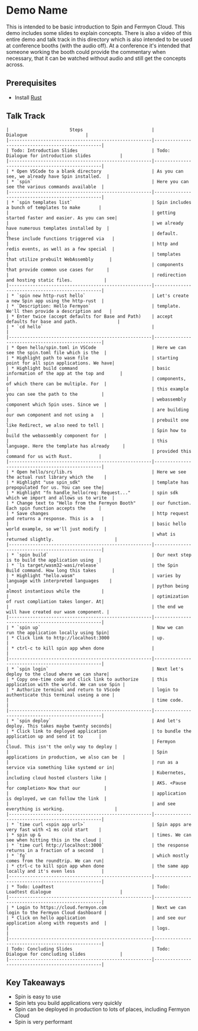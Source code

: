 # Demo Name
This is intended to be basic introduction to Spin and Fermyon Cloud. This demo includes some slides to explain concepts. There is also a video of this entire demo and talk track in this directory which is also intended to be used at conference booths (with the audio off). At a conference it's intended that someone working the booth could provide the commentary when necessary, that it can be watched without audio and still get the concepts across.

## Prerequisites
* Install [Rust](https://www.rust-lang.org/tools/install)
  
## Talk Track
    |                       Steps                          |                    Dialogue                      |
    |------------------------------------------------------|--------------------------------------------------|
    | Todo: Introduction Slides                            | Todo: Dialogue for introduction slides           |
    |------------------------------------------------------|--------------------------------------------------|
    | * Open VSCode to a blank directory                   | As you can see, we already have Spin installed.  |
    | * `spin`                                             | Here you can see the various commands available  |
    |------------------------------------------------------|--------------------------------------------------|
    | * `spin templates list`                              | Spin includes a bunch of templates to make       |
    |                                                      | getting started faster and easier. As you can see|
    |                                                      | we already have numerous templates installed by  |
    |                                                      | default. These include functions triggered via   |
    |                                                      | http and redis events, as well as a few special  |
    |                                                      | templates that utilize prebuilt WebAssembly      |
    |                                                      | components that provide common use cases for     |
    |                                                      | redirection and hosting static files.            |
    |------------------------------------------------------|--------------------------------------------------|
    | * `spin new http-rust hello`                         | Let's create a new Spin app using the http-rust  |
    | * `Description: Hello Fermyon`                       | template. We'll then provide a description and   |
    | * Enter twice (accept defaults for Base and Path)    | accept defaults for base and path.               |
    | * `cd hello`                                         |                                                  |
    |------------------------------------------------------|--------------------------------------------------|
    | * Open hello/spin.toml in VSCode                     | Here we can see the spin.toml file which is the  |
    | * Highlight path to wasm file                        | starting point for all spin applications. We have|
    | * Highlight build command                            | basic information of the app at the top and      |
    |                                                      | components, of which there can be multiple. For  |
    |                                                      | this example you can see the path to the         |
    |                                                      | webassembly component which Spin uses. Since we  |
    |                                                      | are building our own component and not using a   |
    |                                                      | prebuilt one like Redirect, we also need to tell |
    |                                                      | Spin how to build the webassembly component for  |
    |                                                      | this language. Here the template has already     |
    |                                                      | provided this command for us with Rust.          |
    |------------------------------------------------------|--------------------------------------------------|
    | * Open hello/src/lib.rs                              | Here we see the actual rust library which the    |
    | * Highlight "use spin_sdk"                           | template has prepopulated for us. You can see the|
    | * Highlight "fn handle_hello(req: Request..."        | spin sdk which we import and allows us to write  |
    | * Change text to "Hello from the Fermyon Booth"      | our function. Each spin function accepts the     |
    | * Save changes                                       | http request and returns a response. This is a   |
    |                                                      | basic hello world example, so we'll just modify  |
    |                                                      | what is returned slightly.                       |
    |------------------------------------------------------|--------------------------------------------------|
    | * `spin build`                                       | Our next step is to build the application using  |
    | * `ls target/wasm32-wasi/release`                    | the Spin Build command. How long this takes      |
    | * Highlight "hello.wasm"                             | varies by language with interpreted languages    |
    |                                                      | python being almost instantious while the        |
    |                                                      | optimization of rust compliation takes longer. At|
    |                                                      | the end we will have created our wasm component. |
    |------------------------------------------------------|--------------------------------------------------|
    | * `spin up`                                          | Now we can run the application locally using Spin|
    | * Click link to http://localhost:3000                | up.                                              |
    | * ctrl-c to kill spin app when done                  |                                                  |
    |------------------------------------------------------|--------------------------------------------------|
    | * `spin login`                                       | Next let's deploy to the cloud where we can share|
    | * Copy one-time code and click link to authorize     | this application with the world. We can use Spin |
    | * Authorize terminal and return to VScode            | login to authenticate this terminal useing a one |
    |                                                      | time code.                                       |
    |------------------------------------------------------|--------------------------------------------------|
    | * `spin deploy`                                      | And let's deploy. This takes maybe twenty seconds|
    | * Click link to deployed application                 | to bundle the application up and send it to      |
    |                                                      | Fermyon Cloud. This isn't the only way to deploy |
    |                                                      | Spin applications in production, we also can be  |
    |                                                      | run as a service via something like systemd or in|
    |                                                      | Kubernetes, including cloud hosted clusters like |
    |                                                      | AKS. <Pause for completion> Now that our         |
    |                                                      | application is deployed, we can follow the link  |
    |                                                      | and see everything is working.                   |
    |------------------------------------------------------|--------------------------------------------------|
    | * `time curl <spin app url>`                         | Spin apps are very fast with <1 ms cold start    |
    | * spin up &                                          | times. We can see when hitting this in the cloud |
    | * `time curl http://localhost:3000`                  | the response returns in a fraction of a second   |
    | * `fg`                                               | which mostly comes from the roundtrip. We can run|
    | * ctrl-c to kill spin app when done                  | the same app locally and it's even less          |
    |------------------------------------------------------|--------------------------------------------------|
    | * Todo: Loadtest                                     | Todo: Loadtest dialogue                          |
    |------------------------------------------------------|--------------------------------------------------|
    | * Login to https://cloud.fermyon.com                 | Next we can login to the Fermyon Cloud dashboard |
    | * Click on hello application                         | and see our application along with requests and  |
    |                                                      | logs.                                            |
    |------------------------------------------------------|--------------------------------------------------|
    | Todo: Concluding Slides                              | Todo: Dialogue for concluding slides             |
    |------------------------------------------------------|--------------------------------------------------|

## Key Takeaways
* Spin is easy to use
* Spin lets you build applications very quickly
* Spin can be deployed in production to lots of places, including Fermyon Cloud
* Spin is very performant
